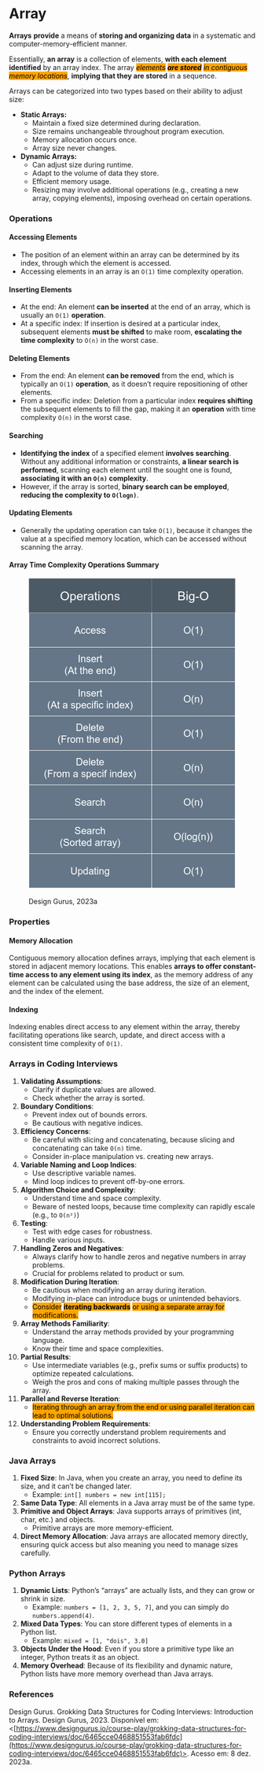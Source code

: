 # Array

**Arrays** **provide** a means of **storing and organizing data** in a systematic and computer-memory-efficient manner.

Essentially, **an array** is a collection of elements, **with each element identified** by an array index. The array _<mark style="background-color:orange;">elements</mark> <mark style="background-color:orange;"></mark><mark style="background-color:orange;">**are stored**</mark> <mark style="background-color:orange;"></mark><mark style="background-color:orange;">in contiguous memory locations</mark>_, **implying that they are stored** in a sequence.



Arrays can be categorized into two types based on their ability to adjust size:

* **Static Arrays:**
  * Maintain a fixed size determined during declaration.
  * Size remains unchangeable throughout program execution.
  * Memory allocation occurs once.
  * Array size never changes.
* **Dynamic Arrays:**
  * Can adjust size during runtime.
  * Adapt to the volume of data they store.
  * Efficient memory usage.
  * Resizing may involve additional operations (e.g., creating a new array, copying elements), imposing overhead on certain operations.



### Operations

#### Accessing Elements

* The position of an element within an array can be determined by its index, through which the element is accessed.
* Accessing elements in an array is an `O(1)` time complexity operation.



#### Inserting Elements

* At the end:  An element **can be inserted** at the end of an array, which is usually an `O(1)` **operation**.
* At a specific index: If insertion is desired at a particular index, subsequent elements **must be shifted** to make room, **escalating the time complexity** to `O(n)` in the worst case.



#### Deleting Elements

* From the end: An element **can be removed** from the end, which is typically an `O(1)` **operation**, as it doesn’t require repositioning of other elements.
* From a specific index: Deletion from a particular index **requires shifting** the subsequent elements to fill the gap, making it an **operation** with time complexity  `O(n)` in the worst case.



#### Searching

* **Identifying the index** of a specified element **involves searching**. Without any additional information or constraints, **a linear search is performed**, scanning each element until the sought one is found, **associating it with an `O(n)` complexity**.
* However, if the array is sorted, **binary search can be employed**, **reducing the complexity to  `O(logn)`**.



#### Updating Elements

* Generally the updating operation can take `O(1)`, because it changes the value at a specified memory location, which can be accessed without scanning the array.



#### Array Time Complexity Operations Summary

<figure><img src="../../.gitbook/assets/image (1).png" alt=""><figcaption><p>Design Gurus, 2023a</p></figcaption></figure>

### Properties

#### Memory Allocation

Contiguous memory allocation defines arrays, implying that each element is stored in adjacent memory locations. This enables **arrays to offer constant-time access to any element using its index**, as the memory address of any element can be calculated using the base address, the size of an element, and the index of the element.



#### Indexing

Indexing enables direct access to any element within the array, thereby facilitating operations like search, update, and direct access with a consistent time complexity of `O(1)`.



### Arrays in Coding Interviews

1. **Validating Assumptions**:
   * Clarify if duplicate values are allowed.
   * Check whether the array is sorted.
2. **Boundary Conditions**:
   * Prevent index out of bounds errors.
   * Be cautious with negative indices.
3. **Efficiency Concerns**:
   * Be careful with slicing and concatenating, because slicing and concatenating can take `O(n)` time.
   * Consider in-place manipulation vs. creating new arrays.
4. **Variable Naming and Loop Indices**:
   * Use descriptive variable names.
   * Mind loop indices to prevent off-by-one errors.
5. **Algorithm Choice and Complexity**:
   * Understand time and space complexity.
   * Beware of nested loops, because time complexity can rapidly escale (e.g., to `O(n²)`)
6. **Testing**:
   * Test with edge cases for robustness.
   * Handle various inputs.
7. **Handling Zeros and Negatives**:
   * Always clarify how to handle zeros and negative numbers in array problems.
   * Crucial for problems related to product or sum.
8. **Modification During Iteration**:
   * Be cautious when modifying an array during iteration.
   * Modifying in-place can introduce bugs or unintended behaviors.
   * <mark style="background-color:orange;">Consider</mark> <mark style="background-color:orange;"></mark><mark style="background-color:orange;">**iterating backwards**</mark> <mark style="background-color:orange;"></mark><mark style="background-color:orange;">or using a separate array for modifications.</mark>
9. **Array Methods Familiarity**:
   * Understand the array methods provided by your programming language.
   * Know their time and space complexities.
10. **Partial Results**:
    * Use intermediate variables (e.g., prefix sums or suffix products) to optimize repeated calculations.
    * Weigh the pros and cons of making multiple passes through the array.
11. **Parallel and Reverse Iteration**:
    * <mark style="background-color:orange;">Iterating through an array from the end or using parallel iteration can lead to optimal solutions.</mark>
12. **Understanding Problem Requirements**:
    * Ensure you correctly understand problem requirements and constraints to avoid incorrect solutions.



### **Java Arrays**

1. **Fixed Size**: In Java, when you create an array, you need to define its size, and it can’t be changed later.
   * Example: `int[] numbers = new int[115];`
2. **Same Data Type**: All elements in a Java array must be of the same type.
3. **Primitive and Object Arrays**: Java supports arrays of primitives (int, char, etc.) and objects.
   * Primitive arrays are more memory-efficient.
4. **Direct Memory Allocation**: Java arrays are allocated memory directly, ensuring quick access but also meaning you need to manage sizes carefully.



### Python Arrays

1. **Dynamic Lists**: Python’s “arrays” are actually lists, and they can grow or shrink in size.
   * Example: `numbers = [1, 2, 3, 5, 7]`, and you can simply do `numbers.append(4)`.
2. **Mixed Data Types**: You can store different types of elements in a Python list.
   * Example: `mixed = [1, "dois", 3.0]`
3. **Objects Under the Hood**: Even if you store a primitive type like an integer, Python treats it as an object.
4. **Memory Overhead**: Because of its flexibility and dynamic nature, Python lists have more memory overhead than Java arrays.

### References

Design Gurus. Grokking Data Structures for Coding Interviews: Introduction to Arrays. Design Gurus, 2023. Disponível em: <[https://www.designgurus.io/course-play/grokking-data-structures-for-coding-interviews/doc/6465cce0468851553fab6fdc](https://www.designgurus.io/course-play/grokking-data-structures-for-coding-interviews/doc/6465cce0468851553fab6fdc)>. Acesso em: 8 dez. 2023a.
